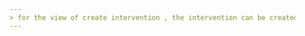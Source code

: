 ```yaml
--- 
> for the view of create intervention , the intervention can be created from either an ADMin which have some required fields to put  , the personnel have less required feilds  , and this intervention created by personnel will modified by the admin to be complete (by adding the field technician to which it will be assigned to him)  ,  in situations like this  , 
--- 
```

